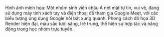 Hình ảnh minh họa: Một nhóm sinh viên châu Á nét mặt tự tin, vui vẻ, đang sử dụng máy tính xách tay và điện thoại để tham gia Google Meet, với các biểu tượng ứng dụng Google nổi bật xung quanh. Phong cách đồ họa 3D Render hiện đại, màu sắc tươi sáng, trẻ trung, thể hiện sự hợp tác và năng động trong học nhóm trực tuyến.